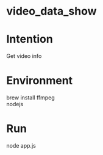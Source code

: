 # video_data_show

Intention </br>
=========
  Get video info </br>
  
Environment </br>
=========
  brew install ffmpeg  </br>
  nodejs </br>
  
Run  </br>
=========
  node app.js
